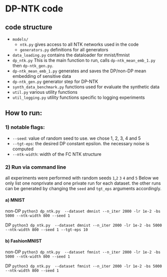 # DP-NTK code

## code structure
- `models/`
  - `ntk.py` gives access to all NTK networks used in the code
  - `generators.py` definitions for all generators
- `data_loading.py` contains the dataloader for mnist/fmnist
- `dp_ntk.py` This is the main function to run, calls `dp-ntk_mean_emb_1.py` then `dp-ntk_gen.py`.
- `dp-ntk_mean_emb_1.py` generates and saves the DP/non-DP mean embedding of sensitive data
- `dp-ntk_gen.py` generator step for DP-NTK 
- `synth_data_benchmark.py` functions used for evaluate the synthetic data
- `util.py` various utility functions
- `util_logging.py` utility functions specific to logging experiments


## How to run:

### 1) notable flags:
- `--seed`: value of random seed to use. we chose 1, 2, 3, 4 and 5
- `--tgt-eps`: the desired DP constant epsilon. the necessary noise is computed
- `--ntk-width`: width of the FC NTK structure

### 2) Run via command line

all experiments were performed with random seeds `1`,`2` `3` `4` and `5` 
Below we only list one nonprivate and one private run for each dataset. the other runs can be generated by changing the `seed` and `tgt_eps` arguments accordingly.

#### a) MNIST

non-DP
`python3 dp_ntk.py  --dataset dmnist --n_iter 2000 -lr 1e-2 -bs 5000 --ntk-width 800 --seed 1`

DP
`python3 dp_ntk.py  --dataset dmnist --n_iter 2000 -lr 1e-2 -bs 5000 --ntk-width 800 --seed 1 --tgt-eps 10`



#### b) FashionMNIST

non-DP
`python3 dp_ntk.py  --dataset fmnist --n_iter 2000 -lr 1e-2 -bs 5000 --ntk-width 800 --seed 1`

DP
`python3 dp_ntk.py  --dataset fmnist --n_iter 2000 -lr 1e-2 -bs 5000 --ntk-width 800 --seed 1`

